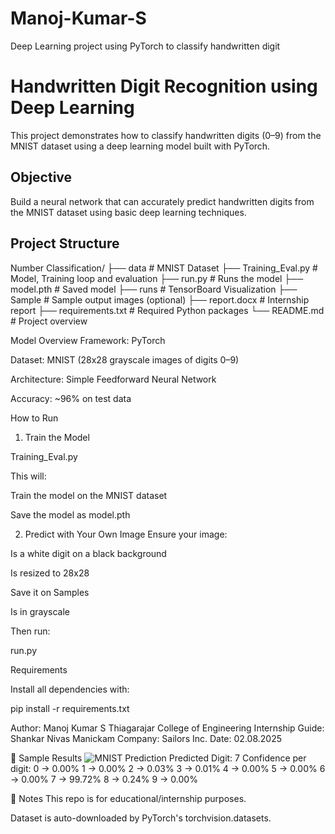 # Manoj-Kumar-S
Deep Learning project using PyTorch to classify handwritten digit

# Handwritten Digit Recognition using Deep Learning

This project demonstrates how to classify handwritten digits (0–9) from the MNIST dataset using a deep learning model built with PyTorch.

## Objective
Build a neural network that can accurately predict handwritten digits from the MNIST dataset using basic deep learning techniques.

## Project Structure
Number Classification/
├── data # MNIST Dataset
├── Training_Eval.py # Model, Training loop and evaluation
├── run.py # Runs the model
├── model.pth # Saved model
├── runs # TensorBoard Visualization
├── Sample # Sample output images (optional)
├── report.docx # Internship report
├── requirements.txt # Required Python packages
└── README.md # Project overview

Model Overview
Framework: PyTorch

Dataset: MNIST (28x28 grayscale images of digits 0–9)

Architecture: Simple Feedforward Neural Network

Accuracy: ~96% on test data

How to Run
1. Train the Model

Training_Eval.py

This will:

Train the model on the MNIST dataset

Save the model as model.pth

2. Predict with Your Own Image
Ensure your image:

Is a white digit on a black background

Is resized to 28x28

Save it on Samples

Is in grayscale

Then run:

run.py 

Requirements

Install all dependencies with:

pip install -r requirements.txt

Author:
Manoj Kumar S
Thiagarajar College of Engineering
Internship Guide: Shankar Nivas Manickam
Company: Sailors Inc.
Date: 02.08.2025

📸 Sample Results
![MNIST Prediction](Sample/sample1.pn)
Predicted Digit: 7
Confidence per digit:
 0 -> 0.00%
 1 -> 0.00%
 2 -> 0.03%
 3 -> 0.01%
 4 -> 0.00%
 5 -> 0.00%
 6 -> 0.00%
 7 -> 99.72%
 8 -> 0.24%
 9 -> 0.00%
 
📂 Notes
This repo is for educational/internship purposes.

Dataset is auto-downloaded by PyTorch's torchvision.datasets.

